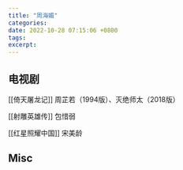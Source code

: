 ```yaml
---
title: "周海媚"
categories: 
date: 2022-10-28 07:15:06 +0800
tags: 
excerpt: 
---
```






## 电视剧

[[倚天屠龙记]] 周芷若（1994版）、灭绝师太（2018版）

[[射雕英雄传]] 包惜弱

[[红星照耀中国]] 宋美龄




## Misc



